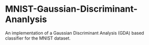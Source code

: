# MNIST-Gaussian-Discriminant-Ananlysis
An implementation of a Gaussian Discriminant Analysis (GDA) based classifier for the MNIST dataset.  
